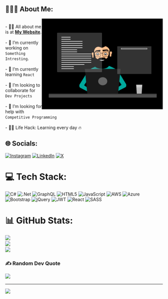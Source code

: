 ## 👨🏻‍💻 About Me:

<img  src="./thoughtworks-gif_dribbble.gif" height="290px" align="right" />

<br>- 🙋‍♂️ All about me is at **[My Website](https://sebinsaji.vercel.app/)**.<br><br>- 🔭 I’m currently working on `Something Intresting`.<br><br>- 🌱 I’m currently learning `React`<br><br>- 👯 I’m looking to collaborate for `Dev Projects`<br><br>- 🤔 I’m looking for help with `Competitive Programming`<br><br>- 👨‍💻 Life Hack: Learning every day :fire:


## 🌐 Socials:
[![Instagram](https://img.shields.io/badge/Instagram-%23E4405F.svg?logo=Instagram&logoColor=white)](https://www.instagram.com/_.zbn._/) [![LinkedIn](https://img.shields.io/badge/LinkedIn-%230077B5.svg?logo=linkedin&logoColor=white)](https://www.linkedin.com/in/sebinsaji/) [![X](https://img.shields.io/badge/X-black.svg?logo=X&logoColor=white)](https://x.com/__ZBN) 

# 💻 Tech Stack:
![C#](https://img.shields.io/badge/c%23-%23239120.svg?style=for-the-badge&logo=csharp&logoColor=white) ![.Net](https://img.shields.io/badge/.NET-5C2D91?style=for-the-badge&logo=.net&logoColor=white) ![GraphQL](https://img.shields.io/badge/-GraphQL-E10098?style=for-the-badge&logo=graphql&logoColor=white) ![HTML5](https://img.shields.io/badge/html5-%23E34F26.svg?style=for-the-badge&logo=html5&logoColor=white) ![JavaScript](https://img.shields.io/badge/javascript-%23323330.svg?style=for-the-badge&logo=javascript&logoColor=%23F7DF1E) ![AWS](https://img.shields.io/badge/AWS-%23FF9900.svg?style=for-the-badge&logo=amazon-aws&logoColor=white) ![Azure](https://img.shields.io/badge/azure-%230072C6.svg?style=for-the-badge&logo=microsoftazure&logoColor=white) ![Bootstrap](https://img.shields.io/badge/bootstrap-%238511FA.svg?style=for-the-badge&logo=bootstrap&logoColor=white) ![jQuery](https://img.shields.io/badge/jquery-%230769AD.svg?style=for-the-badge&logo=jquery&logoColor=white) ![JWT](https://img.shields.io/badge/JWT-black?style=for-the-badge&logo=JSON%20web%20tokens) ![React](https://img.shields.io/badge/react-%2320232a.svg?style=for-the-badge&logo=react&logoColor=%2361DAFB) ![SASS](https://img.shields.io/badge/SASS-hotpink.svg?style=for-the-badge&logo=SASS&logoColor=white)
# 📊 GitHub Stats:
![](https://github-readme-stats.vercel.app/api?username=Code9x&theme=dark&hide_border=false&include_all_commits=false&count_private=false)<br/>
![](https://github-readme-streak-stats.herokuapp.com/?user=Code9x&theme=dark&hide_border=false)<br/>
![](https://github-readme-stats.vercel.app/api/top-langs/?username=Code9x&theme=dark&hide_border=false&include_all_commits=false&count_private=false&layout=compact)

### ✍️ Random Dev Quote
![](https://quotes-github-readme.vercel.app/api?type=horizontal&theme=tokyonight)

---
[![](https://visitcount.itsvg.in/api?id=Code9x&icon=0&color=0)](https://visitcount.itsvg.in)

<!-- Proudly created with GPRM ( https://gprm.itsvg.in ) -->
